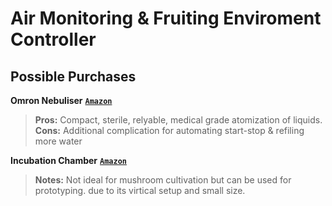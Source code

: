 # Air Monitoring & Fruiting Enviroment Controller 
## Possible Purchases
**Omron Nebuliser** [**`Amazon`**](https://www.amazon.ae/Omron-Compressor-Nebulizer-Machine-NE-C803-E/dp/B07P5Q3J13/ref=asc_df_B07P5Q3J13/?tag=googleshopp09-21&linkCode=df0&hvadid=406808213924&hvpos=&hvnetw=g&hvrand=17274219519425142533&hvpone=&hvptwo=&hvqmt=&hvdev=c&hvdvcmdl=&hvlocint=&hvlocphy=1000013&hvtargid=pla-1931102380510&psc=1)
> **Pros:** Compact, sterile, relyable, medical grade atomization of liquids.\
> **Cons:** Additional complication for automating start-stop & refiling more water 

**Incubation Chamber** [**`Amazon`**](https://www.amazon.ae/Omron-Compressor-Nebulizer-Machine-NE-C803-E/dp/B07P5Q3J13/ref=asc_df_B07P5Q3J13/?tag=googleshopp09-21&linkCode=df0&hvadid=406808213924&hvpos=&hvnetw=g&hvrand=17274219519425142533&hvpone=&hvptwo=&hvqmt=&hvdev=c&hvdvcmdl=&hvlocint=&hvlocphy=1000013&hvtargid=pla-1931102380510&psc=1)
> **Notes:** Not ideal for mushroom cultivation but can be used for prototyping. due to its virtical setup and small size. 
